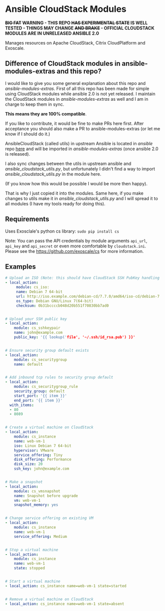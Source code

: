 Ansible CloudStack Modules
==========================

**~~BIG FAT~~ WARNING - THIS REPO ~~HAS EXPERIMENTAL STATE~~ IS WELL TESTED - THINGS MAY CHANGE ~~AND BRAKE~~ - OFFICIAL CLOUDSTACK MODULES ARE IN UNRELEASED ANSIBLE 2.0**

Manages resources on Apache CloudStack, Citrix CloudPlatform and Exoscale.

Difference of CloudStack modules in ansible-modules-extras and this repo?
--------------------------------------------------------------------------
I would like to give you some general explanation about this repo and *ansible-modules-extras*. First of all this repo has been made for simple using CloudStack modules while ansible 2.0 is not yet released. I maintain the CloudStack modules in *ansible-modules-extras* as well and I am in charge to keep them in sync.

**This means they are 100% compatible**.

If you like to contribute, it would be fine to make PRs here first. After acceptance you should also make a PR to ansible-modules-extras (or let me know if I should do it.)

AnsibleCloudStack (called utils) in upstream Ansible is located in *ansible* repo [here](https://github.com/ansible/ansible/blob/devel/lib/ansible/module_utils/cloudstack.py) and will be imported in *ansible-modules-extras* (once ansible 2.0 is released). 

I also sync changes between the utils in upstream ansible and *ansible_cloudstack_utils.py*, but unfortunately I didn't find a way to import *ansible_cloudstack_utils.py* in the module here. 

(If you know how this would be possible I would be more then happy). 

That is why I just copied it into the modules. Same here, if you make changes to utils make it in *ansible_cloudstack_utils.py* and I will spread it to all modules (I have my tools ready for doing this).


Requirements
------------
Uses Exosclale's python cs library: `sudo pip install cs`

Note: You can pass the API credentials by module arguments `api_url`, `api_key` and `api_secret` or even more comfortable by `cloudstack.ini`. Please see the https://github.com/exoscale/cs for more information.


Examples
--------

~~~yaml
# Upload an ISO (Note: this should have CloudStack SSH PubKey handling installed):
- local_action:
     module: cs_iso:
     name: Debian 7 64-bit
     url: http://iso.example.com/debian-cd/7.7.0/amd64/iso-cd/debian-7.7.0-amd64-netinst.iso
     os_type: Debian GNU/Linux 7(64-bit)
     checksum: 0b31bccccb048d20b551f70830bb7ad0


# Upload your SSH public key
- local_action:
    module: cs_sshkeypair
    name: john@example.com
    public_key: '{{ lookup('file', '~/.ssh/id_rsa.pub') }}'


# Ensure security group default exists
- local_action: 
    module: cs_securitygroup
    name: default


# Add inbound tcp rules to security group default
- local_action: 
    module: cs_securitygroup_rule
    security_group: default
    start_port: '{{ item }}'
    end_port: '{{ item }}'
  with_items:
  - 80
  - 8089


# Create a virtual machine on CloudStack
- local_action:
    module: cs_instance
    name: web-vm-1
    iso: Linux Debian 7 64-bit
    hypervisor: VMware
    service_offering: Tiny
    disk_offering: Performance
    disk_size: 20
    ssh_key: john@example.com


# Make a snapshot
- local_action:
    module: cs_vmsnapshot
    name: Snapshot before upgrade
    vm: web-vm-1
    snapshot_memory: yes


# Change service offering on existing VM
- local_action:
    module: cs_instance
    name: web-vm-1
    service_offering: Medium


# Stop a virtual machine
- local_action:
    module: cs_instance
    name: web-vm-1
    state: stopped


# Start a virtual machine
- local_action: cs_instance name=web-vm-1 state=started


# Remove a virtual machine on CloudStack
- local_action: cs_instance name=web-vm-1 state=absent
~~~
